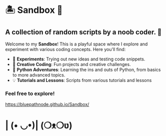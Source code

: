 # 🏝️ Sandbox 🏰 

## A collection of random scripts by a noob coder. 🐣

Welcome to my **Sandbox**! This is a playful space where I explore and experiment with various coding concepts. Here you'll find:

- 🧪 **Experiments**: Trying out new ideas and testing code snippets.
- 🎨 **Creative Coding**: Fun projects and creative challenges.
- 🐍 **Python Adventures**: Learning the ins and outs of Python, from basics to more advanced topics.
- 💡  **Tutorials and Lessons**: Scripts from various tutorials and lessons

### Feel free to explore! 
https://bluepathnode.github.io/Sandbox/
# | (• ◡•)| (❍ᴥ❍ʋ)
